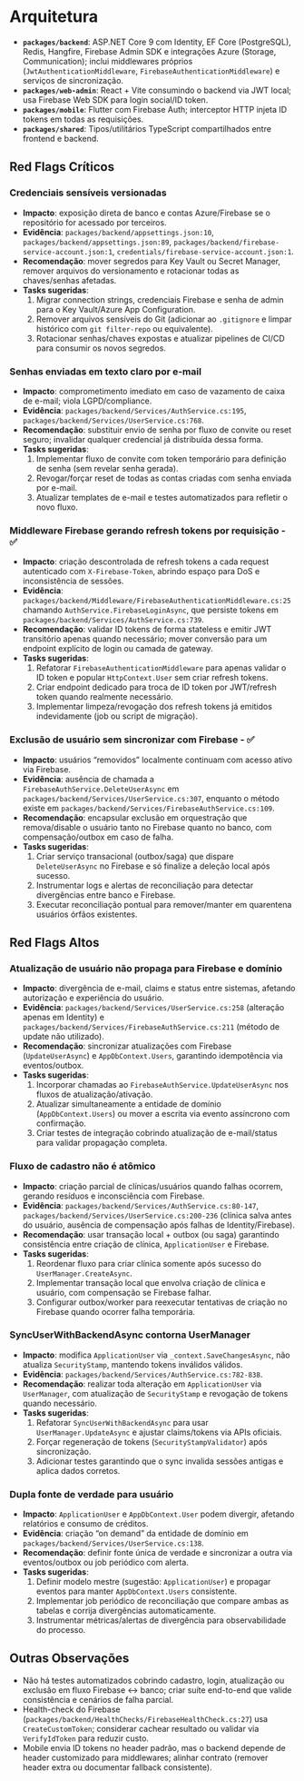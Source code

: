 # Arquitetura

- **`packages/backend`**: ASP.NET Core 9 com Identity, EF Core (PostgreSQL), Redis, Hangfire,
  Firebase Admin SDK e integrações Azure (Storage, Communication); inclui middlewares próprios
  (`JwtAuthenticationMiddleware`, `FirebaseAuthenticationMiddleware`) e serviços de sincronização.
- **`packages/web-admin`**: React + Vite consumindo o backend via JWT local; usa Firebase Web SDK
  para login social/ID token.
- **`packages/mobile`**: Flutter com Firebase Auth; interceptor HTTP injeta ID tokens em todas as
  requisições.
- **`packages/shared`**: Tipos/utilitários TypeScript compartilhados entre frontend e backend.

## Red Flags Críticos

### Credenciais sensíveis versionadas

- **Impacto**: exposição direta de banco e contas Azure/Firebase se o repositório for acessado por
  terceiros.
- **Evidência**: `packages/backend/appsettings.json:10`, `packages/backend/appsettings.json:89`,
  `packages/backend/firebase-service-account.json:1`, `credentials/firebase-service-account.json:1`.
- **Recomendação**: mover segredos para Key Vault ou Secret Manager, remover arquivos do
  versionamento e rotacionar todas as chaves/senhas afetadas.
- **Tasks sugeridas**:
  1. Migrar connection strings, credenciais Firebase e senha de admin para o Key Vault/Azure App
     Configuration.
  2. Remover arquivos sensíveis do Git (adicionar ao `.gitignore` e limpar histórico com
     `git filter-repo` ou equivalente).
  3. Rotacionar senhas/chaves expostas e atualizar pipelines de CI/CD para consumir os novos
     segredos.

### Senhas enviadas em texto claro por e-mail

- **Impacto**: comprometimento imediato em caso de vazamento de caixa de e-mail; viola
  LGPD/compliance.
- **Evidência**: `packages/backend/Services/AuthService.cs:195`,
  `packages/backend/Services/UserService.cs:768`.
- **Recomendação**: substituir envio de senha por fluxo de convite ou reset seguro; invalidar
  qualquer credencial já distribuída dessa forma.
- **Tasks sugeridas**:
  1. Implementar fluxo de convite com token temporário para definição de senha (sem revelar senha
     gerada).
  2. Revogar/forçar reset de todas as contas criadas com senha enviada por e-mail.
  3. Atualizar templates de e-mail e testes automatizados para refletir o novo fluxo.

### Middleware Firebase gerando refresh tokens por requisição - ✅

- **Impacto**: criação descontrolada de refresh tokens a cada request autenticado com
  `X-Firebase-Token`, abrindo espaço para DoS e inconsistência de sessões.
- **Evidência**: `packages/backend/Middleware/FirebaseAuthenticationMiddleware.cs:25` chamando
  `AuthService.FirebaseLoginAsync`, que persiste tokens em
  `packages/backend/Services/AuthService.cs:739`.
- **Recomendação**: validar ID tokens de forma stateless e emitir JWT transitório apenas quando
  necessário; mover conversão para um endpoint explícito de login ou camada de gateway.
- **Tasks sugeridas**:
  1. Refatorar `FirebaseAuthenticationMiddleware` para apenas validar o ID token e popular
     `HttpContext.User` sem criar refresh tokens.
  2. Criar endpoint dedicado para troca de ID token por JWT/refresh token quando realmente
     necessário.
  3. Implementar limpeza/revogação dos refresh tokens já emitidos indevidamente (job ou script de
     migração).

### Exclusão de usuário sem sincronizar com Firebase - ✅

- **Impacto**: usuários “removidos” localmente continuam com acesso ativo via Firebase.
- **Evidência**: ausência de chamada a `FirebaseAuthService.DeleteUserAsync` em
  `packages/backend/Services/UserService.cs:307`, enquanto o método existe em
  `packages/backend/Services/FirebaseAuthService.cs:109`.
- **Recomendação**: encapsular exclusão em orquestração que remova/disable o usuário tanto no
  Firebase quanto no banco, com compensação/outbox em caso de falha.
- **Tasks sugeridas**:
  1. Criar serviço transacional (outbox/saga) que dispare `DeleteUserAsync` no Firebase e só
     finalize a deleção local após sucesso.
  2. Instrumentar logs e alertas de reconciliação para detectar divergências entre banco e Firebase.
  3. Executar reconciliação pontual para remover/manter em quarentena usuários órfãos existentes.

## Red Flags Altos

### Atualização de usuário não propaga para Firebase e domínio

- **Impacto**: divergência de e-mail, claims e status entre sistemas, afetando autorização e
  experiência do usuário.
- **Evidência**: `packages/backend/Services/UserService.cs:258` (alteração apenas em Identity) e
  `packages/backend/Services/FirebaseAuthService.cs:211` (método de update não utilizado).
- **Recomendação**: sincronizar atualizações com Firebase (`UpdateUserAsync`) e
  `AppDbContext.Users`, garantindo idempotência via eventos/outbox.
- **Tasks sugeridas**:
  1. Incorporar chamadas ao `FirebaseAuthService.UpdateUserAsync` nos fluxos de
     atualização/ativação.
  2. Atualizar simultaneamente a entidade de domínio (`AppDbContext.Users`) ou mover a escrita via
     evento assíncrono com confirmação.
  3. Criar testes de integração cobrindo atualização de e-mail/status para validar propagação
     completa.

### Fluxo de cadastro não é atômico

- **Impacto**: criação parcial de clínicas/usuários quando falhas ocorrem, gerando resíduos e
  inconsciência com Firebase.
- **Evidência**: `packages/backend/Services/AuthService.cs:80-147`,
  `packages/backend/Services/UserService.cs:200-236` (clínica salva antes do usuário, ausência de
  compensação após falhas de Identity/Firebase).
- **Recomendação**: usar transação local + outbox (ou saga) garantindo consistência entre criação de
  clínica, `ApplicationUser` e Firebase.
- **Tasks sugeridas**:
  1. Reordenar fluxo para criar clínica somente após sucesso do `UserManager.CreateAsync`.
  2. Implementar transação local que envolva criação de clínica e usuário, com compensação se
     Firebase falhar.
  3. Configurar outbox/worker para reexecutar tentativas de criação no Firebase quando ocorrer falha
     temporária.

### SyncUserWithBackendAsync contorna UserManager

- **Impacto**: modifica `ApplicationUser` via `_context.SaveChangesAsync`, não atualiza
  `SecurityStamp`, mantendo tokens inválidos válidos.
- **Evidência**: `packages/backend/Services/AuthService.cs:782-838`.
- **Recomendação**: realizar toda alteração em `ApplicationUser` via `UserManager`, com atualização
  de `SecurityStamp` e revogação de tokens quando necessário.
- **Tasks sugeridas**:
  1. Refatorar `SyncUserWithBackendAsync` para usar `UserManager.UpdateAsync` e ajustar
     claims/tokens via APIs oficiais.
  2. Forçar regeneração de tokens (`SecurityStampValidator`) após sincronização.
  3. Adicionar testes garantindo que o sync invalida sessões antigas e aplica dados corretos.

### Dupla fonte de verdade para usuário

- **Impacto**: `ApplicationUser` e `AppDbContext.User` podem divergir, afetando relatórios e consumo
  de créditos.
- **Evidência**: criação “on demand” da entidade de domínio em
  `packages/backend/Services/UserService.cs:138`.
- **Recomendação**: definir fonte única de verdade e sincronizar a outra via eventos/outbox ou job
  periódico com alerta.
- **Tasks sugeridas**:
  1. Definir modelo mestre (sugestão: `ApplicationUser`) e propagar eventos para manter
     `AppDbContext.Users` consistente.
  2. Implementar job periódico de reconciliação que compare ambas as tabelas e corrija divergências
     automaticamente.
  3. Instrumentar métricas/alertas de divergência para observabilidade do processo.

## Outras Observações

- Não há testes automatizados cobrindo cadastro, login, atualização ou exclusão em fluxo Firebase ↔
  banco; criar suíte end-to-end que valide consistência e cenários de falha parcial.
- Health-check do Firebase (`packages/backend/HealthChecks/FirebaseHealthCheck.cs:27`) usa
  `CreateCustomToken`; considerar cachear resultado ou validar via `VerifyIdToken` para reduzir
  custo.
- Mobile envia ID tokens no header padrão, mas o backend depende de header customizado para
  middlewares; alinhar contrato (remover header extra ou documentar fallback consistente).
